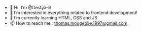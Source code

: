 - 👋 Hi, I’m @Destyx-9
- 👀 I’m interested in everything related to frontend development!
- 🌱 I’m currently learning HTML, CSS and JS
- 📫 How to reach me : thomas.mougeolle.1997@gmail.com 

<!---
Destyx-9/Destyx-9 is a ✨ special ✨ repository because its `README.md` (this file) appears on your GitHub profile.
You can click the Preview link to take a look at your changes.
--->
